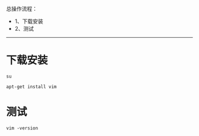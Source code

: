 总操作流程：
- 1、下载安装
- 2、测试

***

# 下载安装

```shell
su

apt-get install vim
```

# 测试

```
vim -version
```